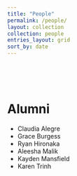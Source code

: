 ```yaml
---
title: "People"
permalink: /people/
layout: collection
collection: people
entries_layout: grid
sort_by: date
---
```


&nbsp;

&nbsp;

# Alumni

- Claudia Alegre
- Grace Burgess
- Ryan Hironaka
- Aleesha Malik
- Kayden Mansfield
- Karen Trinh
